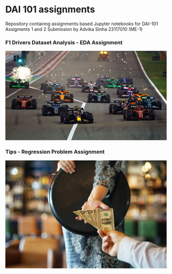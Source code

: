 # DAI 101 assignments

Repository containng assignments based Jupyter notebooks for DAI-101 Assigments 1 and 2
Submission by Advika Sinha 23117010 (ME-1)

### F1 Drivers Dataset Analysis - EDA Assignment

<img src="/media/f1.png">

### Tips - Regression Problem Assignment

<img src="/media/tips.jpg">
